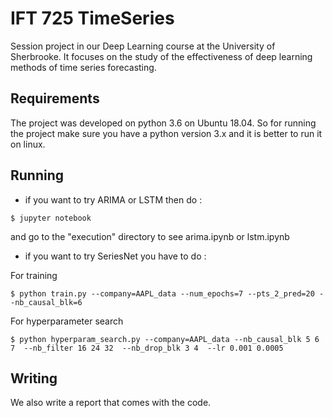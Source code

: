 # IFT 725 TimeSeries

Session project in our Deep Learning course at the University of Sherbrooke. It focuses on the study of the effectiveness of deep learning methods of time series forecasting.

## Requirements

The project was developed on python 3.6 on Ubuntu 18.04. So for running the project make sure you have a python version 3.x and it is better to run it on linux.

## Running

* if you want to try ARIMA or LSTM then do :

```
$ jupyter notebook
```

and go to the "execution" directory to see arima.ipynb or lstm.ipynb

* if you want to try SeriesNet you have to do :

For training

```
$ python train.py --company=AAPL_data --num_epochs=7 --pts_2_pred=20 --nb_causal_blk=6
```

For hyperparameter search

```
$ python hyperparam_search.py --company=AAPL_data --nb_causal_blk 5 6 7  --nb_filter 16 24 32  --nb_drop_blk 3 4  --lr 0.001 0.0005
```

## Writing

We also write a report that comes with the code.
